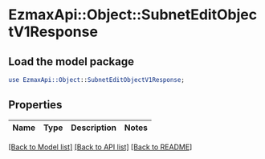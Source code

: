 # EzmaxApi::Object::SubnetEditObjectV1Response

## Load the model package
```perl
use EzmaxApi::Object::SubnetEditObjectV1Response;
```

## Properties
Name | Type | Description | Notes
------------ | ------------- | ------------- | -------------

[[Back to Model list]](../README.md#documentation-for-models) [[Back to API list]](../README.md#documentation-for-api-endpoints) [[Back to README]](../README.md)


